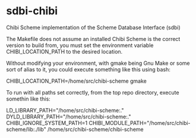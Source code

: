 # sdbi-chibi
Chibi Scheme implementation of the Scheme Database Interface (sdbi)

The Makefile does not assume an installed Chibi Scheme is the correct
version to build from, you must set the environment variable
CHIBI_LOCATION_PATH to the desired location.

Without modifying your environment, with gmake being Gnu Make or some
sort of alias to it, you could execute something like this using bash:

CHIBI_LOCATION_PATH=/home/src/chibi-scheme gmake

To run with all paths set correctly, from the top repo directory,
execute somethin like this:

LD_LIBRARY_PATH="/home/src/chibi-scheme:." DYLD_LIBRARY_PATH="/home/src/chibi-scheme:." CHIBI_IGNORE_SYSTEM_PATH=1 CHIBI_MODULE_PATH="/home/src/chibi-scheme/lib:./lib" /home/src/chibi-scheme/chibi-scheme
